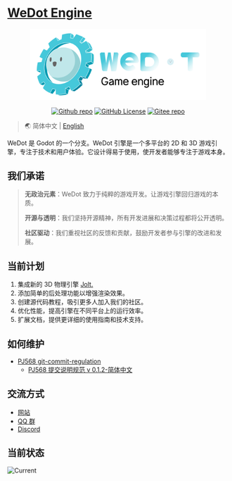 # [WeDot Engine](https://wedot.top)

<p align="center">
    <img width="400" src="logo/wedot-logo2_text-transparent.svg" alt="WeDot Engine Logo" />
</p>

<p align="center">
    <a href="https://github.com/Wedot-Engine/WeDot"><img alt="Github repo" src="https://img.shields.io/website?url=https%3A%2F%2Fgithub.com%2FPJ-568%2Fqmole-source-site&up_color=007bff&up_message=Wedot-Engine/WeDot&logo=github&label=Github" loading="lazy"></a>
    <a href="https://github.com/Wedot-Engine/WeDot/blob/main/LICENSE.txt"><img alt="GitHub License" src="https://img.shields.io/github/license/Wedot-Engine/WeDot?logo=github&color=e48c5c" loading="lazy"></a>
    <a href="https://gitee.com/Wedot-Engine/WeDot"><img alt="Gitee repo" src="https://img.shields.io/website?url=https%3A%2F%2Fgitee.com%2FPJ-568%2Fqmole-source-site&up_color=007bff&up_message=Wedot-Engine/WeDot&logo=gitee&label=Gitee" loading="lazy"></a>
</p>

> 🌏 简体中文 | [English](./README_EN.md)

WeDot 是 Godot 的一个分支。WeDot 引擎是一个多平台的 2D 和 3D 游戏引擎，专注于技术和用户体验。它设计得易于使用，使开发者能够专注于游戏本身。

## 我们承诺

> **无政治元素**：WeDot 致力于纯粹的游戏开发。让游戏引擎回归游戏的本质。
>
> **开源与透明**：我们坚持开源精神，所有开发进展和决策过程都将公开透明。
>
> **社区驱动**：我们重视社区的反馈和贡献，鼓励开发者参与引擎的改进和发展。

## 当前计划

1. 集成新的 3D 物理引擎 [Jolt.](https://github.com/jrouwe/JoltPhysics)
2. 添加简单的后处理功能以增强渲染效果。
3. 创建源代码教程，吸引更多人加入我们的社区。
4. 优化性能，提高引擎在不同平台上的运行效率。
5. 扩展文档，提供更详细的使用指南和技术支持。
## 如何维护

- [PJ568 git-commit-regulation](https://github.com/PJ-568/git-commit-regulation)
	- [PJ568 提交说明规范 v 0.1.2-简体中文](https://github.com/PJ-568/git-commit-regulation/blob/master/README.md)

## 交流方式

- [网站](https://wedot.top)
- [QQ 群](https://qm.qq.com/cgi-bin/qm/qr?authKey=G%2BR%2FKlLQBeH71b1Mhe4t2gM%2B8rLXndOEPhPtDgWgTudLUtGUgpMrNAWD87x%2F64ta&k=IPTGQ3zH_W8IAzaFrnLLGF2kplhv-EeM&noverify=0&group_code=670915303)
- [Discord](https://discord.com/invite/MRssAz6Pe3)

## 当前状态

![Current](https://repobeats.axiom.co/api/embed/e8d7fcfa4529d0f4a1a8383ced8d3cd7d2f50099.svg "Repobeats analytics image")
